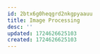```yaml
---
id: 2btx6g0heqgrd2nkgpyaauu
title: Image Processing
desc: ''
updated: 1724626625103
created: 1724626625103
---
```

